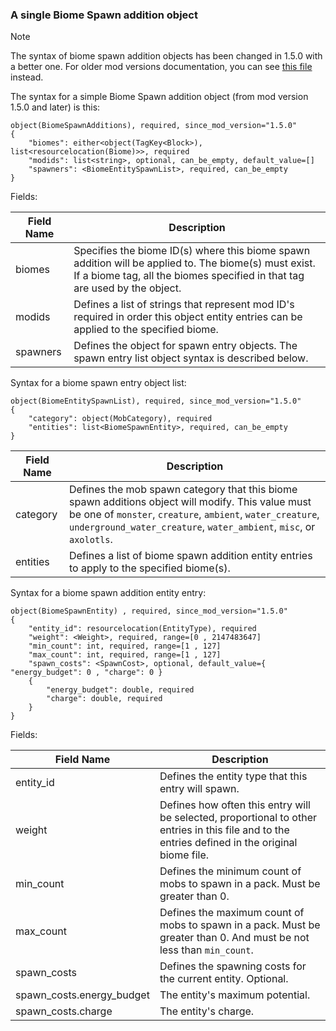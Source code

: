 

### A single Biome Spawn addition object

> [!NOTE]
The syntax of biome spawn addition objects has been changed in 1.5.0 with a better one. 
For older mod versions documentation, you can see [this file](./BiomeSpawnAdditionObject-old.md) instead.

The syntax for a simple Biome Spawn addition object (from mod version 1.5.0 and later) is this:

~~~
object(BiomeSpawnAdditions), required, since_mod_version="1.5.0"
{
    "biomes": either<object(TagKey<Block>), list<resourcelocation(Biome)>>, required
    "modids": list<string>, optional, can_be_empty, default_value=[]
    "spawners": <BiomeEntitySpawnList>, required, can_be_empty
}
~~~

Fields:

| Field Name | Description                                                                                                                                                                                                                            |
|------------|----------------------------------------------------------------------------------------------------------------------------------------------------------------------------------------------------------------------------------------|
| biomes   | Specifies the biome ID(s) where this biome spawn addition will be applied to. The biome(s) must exist. If a biome tag, all the biomes specified in that tag are used by the object.                                                                                                                                       |
| modids     | Defines a list of strings that represent mod ID's required in order this object entity entries can be applied to the specified biome.                                                                                                  |
| spawners   | Defines the object for spawn entry objects. The spawn entry list object syntax is described below.                                                                                                                                             |


Syntax for a biome spawn entry object list:

~~~
object(BiomeEntitySpawnList), required, since_mod_version="1.5.0"
{
    "category": object(MobCategory), required
    "entities": list<BiomeSpawnEntity>, required, can_be_empty
}
~~~

| Field Name  | Description                                                                                                                                      |
|---------------|--------------------------------------------------------------------------------------------------------------------------------------------------|
| category   | Defines the mob spawn category that this biome spawn additions object will modify. This value must be one of `monster`, `creature`, `ambient`, `water_creature`, `underground_water_creature`, `water_ambient`, `misc`, or `axolotls`. |
| entities       | Defines a list of biome spawn addition entity entries to apply to the specified biome(s). |

Syntax for a biome spawn addition entity entry:

~~~
object(BiomeSpawnEntity) , required, since_mod_version="1.5.0"
{
    "entity_id": resourcelocation(EntityType), required
    "weight": <Weight>, required, range=[0 , 2147483647]
    "min_count": int, required, range=[1 , 127]
    "max_count": int, required, range=[1 , 127]
    "spawn_costs": <SpawnCost>, optional, default_value={ "energy_budget": 0 , "charge": 0 }
    {
        "energy_budget": double, required
        "charge": double, required
    }
}
~~~

Fields:

| Field Name                                | Description                                                                                                                                      |
|-------------------------------------|--------------------------------------------------------------------------------------------------------------------------------------------------|
| entity_id                                  | Defines the entity type that this entry will spawn.                                                                                              |
| weight                                      | Defines how often this entry will be selected, proportional to other entries in this file and to the entries defined in the original biome file. |
| min_count                                | Defines the minimum count of mobs to spawn in a pack. Must be greater than 0.                                                                    |
| max_count                               | Defines the maximum count of mobs to spawn in a pack. Must be greater than 0. And must be not less than `min_count`.                             |
| spawn_costs                           | Defines the spawning costs for the current entity. Optional.                                                                                                                         |
| spawn_costs.energy_budget | The entity's maximum potential.                                                                                                                       |
| spawn_costs.charge              |  The entity's charge.                                                                                                                                    |

